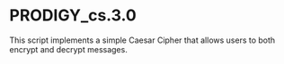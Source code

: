 # PRODIGY_cs.3.0
This script implements a simple Caesar Cipher that allows users to both encrypt and decrypt messages. 
